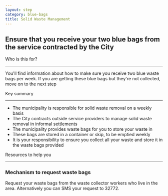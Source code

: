 ```yaml
---
layout: step
category: blue-bags
title: Solid Waste Management
---
```

<h2 class="step-title">
  <i class="fa fa-fw fa-question-circle" aria-hidden="true"></i> Ensure that you receive your two blue bags from the service contracted by the City
</h2>

<div class="row flex">
  <div class="col-md-6 ">
    <div class="intro">
      <div class="header"><i class="fa fa-fw fa-users" aria-hidden="true"></i> Who is this for?</div>
      <hr>
      <p>You'll find information about how to make sure you receive two blue waste bags per week. If you are getting these blue bags but they're not collected, move on to the next step</p>
    </div>
  </div>
  <div class="col-md-6">
    <div class="summary">
      <div class="header"><i class="fa fa-fw fa-exclamation-circle" aria-hidden="true"></i> Key summary</div>
      <hr>
      <ul class="fa-ul">
        <li><i class="fa-li fa fa-gavel"></i>The municipality is responsible for solid waste removal on a weekly basis</li>
        <li><i class="fa-li fa fa-truck"></i>The City contracts outside service providers to manage solid waste removal in informal settlements</li>
        <li><i class="fa-li fa fa-trash-o"></i>The municipality provides waste bags for you to store your waste in</li>
        <li><i class="fa-li fa fa-trash-o"></i>These bags are stored in a container or skip, to be emptied weekly</li>
        <li><i class="fa-li fa fa-trash-o"></i>It is your responsibility to ensure you collect all your waste and store it in the waste bags provided</li>
      </ul>
    </div>
  </div>
  <div class="col-md-6">
    <div class="resources">
      <div class="header">
        <i class="fa fa-fw fa-wrench" aria-hidden="true"></i> Resources to help you
      </div>
      <hr>
      <div class="body">
        <h3>Mechanism to request waste bags</h3>
        <p>Request your waste bags from the waste collector workers who live in the area. Alternatively you can SMS your request to 32772.</p>
      </div>
    </div>  
  </div>
 
</div>